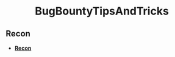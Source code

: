 <h1 align="center">BugBountyTipsAndTricks</h1>

<h2>Recon</h2>

- **[Recon](https://github.com/M4ddy-4/BugBountyTipsAndTricks/blob/main/RECON.md)**
